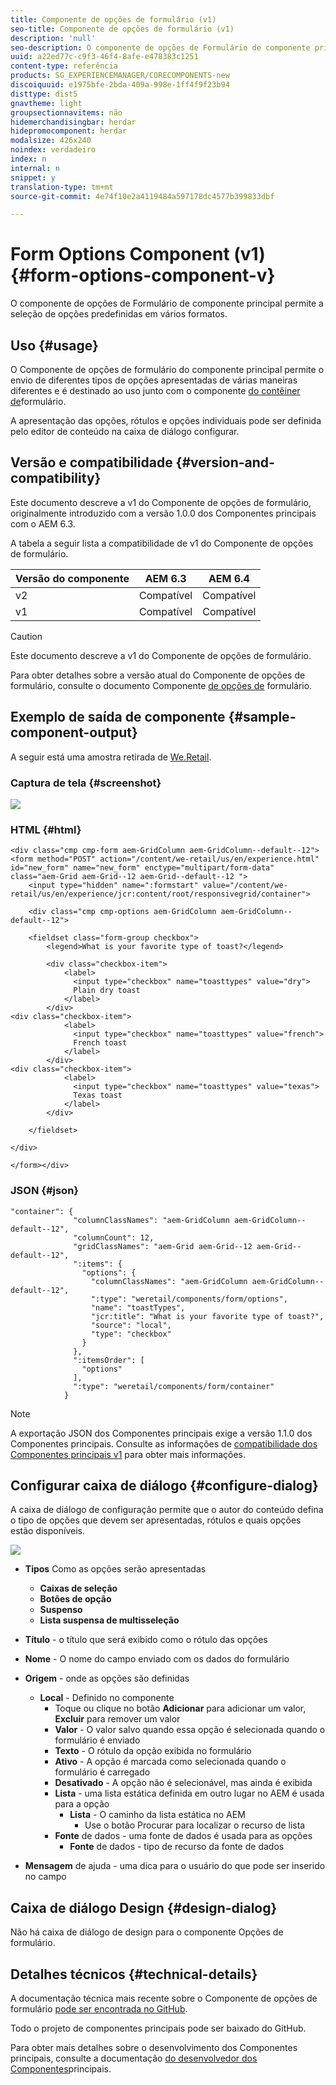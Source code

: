 ```yaml
---
title: Componente de opções de formulário (v1)
seo-title: Componente de opções de formulário (v1)
description: 'null'
seo-description: O componente de opções de Formulário de componente principal permite a seleção de opções predefinidas em vários formatos.
uuid: a22ed77c-c9f3-46f4-8afe-e478383c1251
content-type: referência
products: SG_EXPERIENCEMANAGER/CORECOMPONENTS-new
discoiquuid: e1975bfe-2bda-409a-998e-1ff4f9f23b94
disttype: dist5
gnavtheme: light
groupsectionnavitems: não
hidemerchandisingbar: herdar
hidepromocomponent: herdar
modalsize: 426x240
noindex: verdadeiro
index: n
internal: n
snippet: y
translation-type: tm+mt
source-git-commit: 4e74f10e2a4119484a597178dc4577b399833dbf

---
```



# Form Options Component (v1){#form-options-component-v}

O componente de opções de Formulário de componente principal permite a seleção de opções predefinidas em vários formatos.

## Uso {#usage}

O Componente de opções de formulário do componente principal permite o envio de diferentes tipos de opções apresentadas de várias maneiras diferentes e é destinado ao uso junto com o componente [do contêiner de](form-container.md)formulário.

A apresentação das opções, rótulos e opções individuais pode ser definida pelo editor de conteúdo na caixa de diálogo [](form-options-v1.md#main-pars_title)configurar.

## Versão e compatibilidade {#version-and-compatibility}

Este documento descreve a v1 do Componente de opções de formulário, originalmente introduzido com a versão 1.0.0 dos Componentes principais com o AEM 6.3.

A tabela a seguir lista a compatibilidade de v1 do Componente de opções de formulário.

| Versão do componente | AEM 6.3 | AEM 6.4 |
|--- |--- |--- |
| v2 | Compatível | Compatível |
| v1 | Compatível | Compatível |

>[!CAUTION]
>
>Este documento descreve a v1 do Componente de opções de formulário.
>
>Para obter detalhes sobre a versão atual do Componente de opções de formulário, consulte o documento Componente [de opções de](form-options.md) formulário.

## Exemplo de saída de componente {#sample-component-output}

A seguir está uma amostra retirada de [We.Retail](https://helpx.adobe.com/experience-manager/6-4/sites/developing/using/we-retail.html).

### Captura de tela {#screenshot}

![](assets/chlimage_1-89.png)

### HTML {#html}

```
<div class="cmp cmp-form aem-GridColumn aem-GridColumn--default--12">
<form method="POST" action="/content/we-retail/us/en/experience.html" id="new_form" name="new_form" enctype="multipart/form-data" class="aem-Grid aem-Grid--12 aem-Grid--default--12 ">
    <input type="hidden" name=":formstart" value="/content/we-retail/us/en/experience/jcr:content/root/responsivegrid/container">
    
    <div class="cmp cmp-options aem-GridColumn aem-GridColumn--default--12">

    <fieldset class="form-group checkbox">
        <legend>What is your favorite type of toast?</legend>
        
        <div class="checkbox-item">
            <label>
              <input type="checkbox" name="toasttypes" value="dry">
              Plain dry toast
            </label>
        </div>
<div class="checkbox-item">
            <label>
              <input type="checkbox" name="toasttypes" value="french">
              French toast
            </label>
        </div>
<div class="checkbox-item">
            <label>
              <input type="checkbox" name="toasttypes" value="texas">
              Texas toast
            </label>
        </div>

    </fieldset>
    
</div>
    
</form></div>
```

### JSON {#json}

```
"container": {
              "columnClassNames": "aem-GridColumn aem-GridColumn--default--12",
              "columnCount": 12,
              "gridClassNames": "aem-Grid aem-Grid--12 aem-Grid--default--12",
              ":items": {
                "options": {
                  "columnClassNames": "aem-GridColumn aem-GridColumn--default--12",
                  ":type": "weretail/components/form/options",
                  "name": "toastTypes",
                  "jcr:title": "What is your favorite type of toast?",
                  "source": "local",
                  "type": "checkbox"
                }
              },
              ":itemsOrder": [
                "options"
              ],
              ":type": "weretail/components/form/container"
            }
```

>[!NOTE]
>
>A exportação JSON dos Componentes principais exige a versão 1.1.0 dos Componentes principais. Consulte as informações de [compatibilidade dos Componentes principais v1](versions.md#main-pars_title_236368006) para obter mais informações.

## Configurar caixa de diálogo {#configure-dialog}

A caixa de diálogo de configuração permite que o autor do conteúdo defina o tipo de opções que devem ser apresentadas, rótulos e quais opções estão disponíveis.

![](assets/chlimage_1-90.png)

* **Tipos** Como as opções serão apresentadas

   * **Caixas de seleção**
   * **Botões de opção**
   * **Suspenso**
   * **Lista suspensa de multisseleção**

* **Título** - o título que será exibido como o rótulo das opções
* **Nome** - O nome do campo enviado com os dados do formulário
* **Origem** - onde as opções são definidas

   * **Local** - Definido no componente
      * Toque ou clique no botão **Adicionar** para adicionar um valor, **Excluir** para remover um valor
      * **Valor** - O valor salvo quando essa opção é selecionada quando o formulário é enviado
      * **Texto** - O rótulo da opção exibida no formulário
      * **Ativo** - A opção é marcada como selecionada quando o formulário é carregado
      * **Desativado** - A opção não é selecionável, mas ainda é exibida
      * **Lista** - uma lista estática definida em outro lugar no AEM é usada para a opção
         * **Lista** - O caminho da lista estática no AEM
            * Use o botão Procurar para localizar o recurso de lista
      * **Fonte** de dados - uma fonte de dados é usada para as opções
         * **Fonte** de dados - tipo de recurso da fonte de dados
* **Mensagem** de ajuda - uma dica para o usuário do que pode ser inserido no campo

## Caixa de diálogo Design {#design-dialog}

Não há caixa de diálogo de design para o componente Opções de formulário.

## Detalhes técnicos {#technical-details}

A documentação técnica mais recente sobre o Componente de opções de formulário [pode ser encontrada no GitHub](https://github.com/adobe/aem-core-wcm-components/tree/master/content/src/content/jcr_root/apps/core/wcm/components/form/options/v1/options).

Todo o projeto de componentes principais pode ser baixado do GitHub.

Para obter mais detalhes sobre o desenvolvimento dos Componentes principais, consulte a documentação [do desenvolvedor dos Componentes](developing.md)principais.
